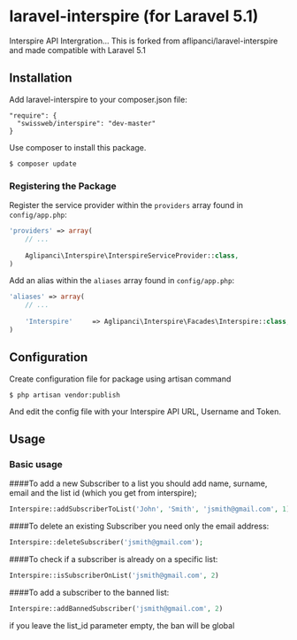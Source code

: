 laravel-interspire (for Laravel 5.1)
==================

Interspire API Intergration... This is forked from aflipanci/laravel-interspire and made compatible with Laravel 5.1

## Installation

Add laravel-interspire to your composer.json file:

```
"require": {
  "swissweb/interspire": "dev-master"
}
```

Use composer to install this package.

```
$ composer update
```

### Registering the Package

Register the service provider within the ```providers``` array found in ```config/app.php```:

```php
'providers' => array(
	// ...
	
	Aglipanci\Interspire\InterspireServiceProvider::class,
)
```

Add an alias within the ```aliases``` array found in ```config/app.php```:


```php
'aliases' => array(
	// ...
	
	'Interspire'     => Aglipanci\Interspire\Facades\Interspire::class,
)
```

## Configuration

Create configuration file for package using artisan command

```
$ php artisan vendor:publish
```

And edit the config file with your Interspire API URL, Username and Token.


## Usage

### Basic usage

####To add a new Subscriber to a list you should add name, surname, email and the list id (which you get from interspire);

```php
Interspire::addSubscriberToList('John', 'Smith', 'jsmith@gmail.com', 1);
```

####To delete an existing Subscriber you need only the email address:

```php
Interspire::deleteSubscriber('jsmith@gmail.com');
```

####To check if a subscriber is already on a specific list:

```php
Interspire::isSubscriberOnList('jsmith@gmail.com', 2)
```

####To add a subscriber to the banned list:

```php
Interspire::addBannedSubscriber('jsmith@gmail.com', 2)
```
if you leave the list_id parameter empty, the ban will be global
	
